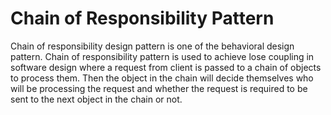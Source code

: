 # Chain of Responsibility Pattern

Chain of responsibility design pattern is one of the behavioral design
pattern. Chain of responsibility pattern is used to achieve lose coupling in
software design where a request from client is passed to a chain of objects to
process them. Then the object in the chain will decide themselves who will
be processing the request and whether the request is required to be sent to
the next object in the chain or not.

